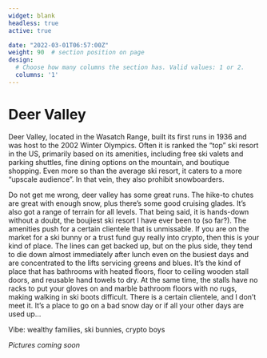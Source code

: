 ```yaml
---
widget: blank
headless: true
active: true

date: "2022-03-01T06:57:00Z"
weight: 90  # section position on page
design:
  # Choose how many columns the section has. Valid values: 1 or 2.
  columns: '1'
---
```


# Deer Valley
Deer Valley, located in the Wasatch Range, built its first runs in 1936 and was host to the 2002 Winter Olympics. Often it is ranked the “top” ski resort in the US, primarily based on its amenities, including free ski valets and parking shuttles, fine dining options on the mountain, and boutique shopping. Even more so than the average ski resort, it caters to a more “upscale audience”. In that vein, they also prohibit snowboarders. 


Do not get me wrong, deer valley has some great runs. The hike-to chutes are great with enough snow, plus there’s some good cruising glades. It’s also got a range of terrain for all levels. That being said, it is hands-down without a doubt, the boujiest ski resort I have ever been to (so far?). The amenities push for a certain clientele that is unmissable. If you are on the market for a ski bunny or a trust fund guy really into crypto, then this is your kind of place. The lines can get backed up, but on the plus side, they tend to die down almost immediately after lunch even on the busiest days and are concentrated to the lifts servicing greens and blues. It’s the kind of place that has bathrooms with heated floors, floor to ceiling wooden stall doors, and reusable hand towels to dry. At the same time, the stalls have no racks to put your gloves on and marble bathroom floors with no rugs, making walking in ski boots difficult. There is a certain clientele, and I don’t meet it. It’s a place to go on a bad snow day or if all your other days are used up…    

Vibe: wealthy families, ski bunnies, crypto boys


*Pictures coming soon*
